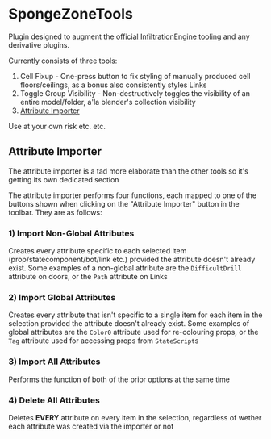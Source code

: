 # SpongeZoneTools
Plugin designed to augment the [official InfiltrationEngine tooling](https://github.com/MoonstoneSkies/InfiltrationEngine-Custom-Missions) and any derivative plugins.

Currently consists of three tools:
1) Cell Fixup - One-press button to fix styling of manually produced cell floors/ceilings, as a bonus also consistently styles Links
2) Toggle Group Visibility - Non-destructively toggles the visibility of an entire model/folder, a'la blender's collection visibility
3) [Attribute Importer](#attribute-importer)

Use at your own risk etc. etc.

## Attribute Importer
The attribute importer is a tad more elaborate than the other tools so it's getting its own dedicated section  

The attribute importer performs four functions, each mapped to one of the buttons shown when clicking on the "Attribute Importer" button in the toolbar. They are as follows:

### 1) Import Non-Global Attributes
Creates every attribute specific to each selected item (prop/statecomponent/bot/link etc.) provided the attribute doesn't already exist. Some examples of a non-global attribute are the `DifficultDrill` attribute on doors, or the `Path` attribute on Links  

### 2) Import Global Attributes
Creates every attribute that isn't specific to a single item for each item in the selection provided the attribute doesn't already exist. Some examples of global attributes are the `Color0` attribute used for re-colouring props, or the `Tag` attribute used for accessing props from `StateScript`s

### 3) Import All Attributes
Performs the function of both of the prior options at the same time

### 4) Delete All Attributes
Deletes **EVERY** attribute on every item in the selection, regardless of wether each attribute was created via the importer or not